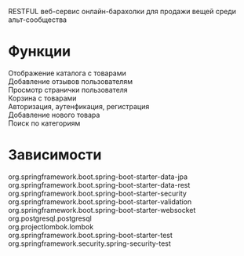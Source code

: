 RESTFUL веб-сервис онлайн-барахолки для продажи вещей среди альт-сообщества
<h1>Функции</h1>
Отображение каталога с товарами<br>
Добавление отзывов пользователям<br>
Просмотр странички пользователя<br>
Корзина с товарами<br>
Авторизация, аутенфикация, регистрация<br>
Добавление нового товара<br>
Поиск по категориям<br>
<h1>Зависимости</h1>
org.springframework.boot.spring-boot-starter-data-jpa<br>
org.springframework.boot.spring-boot-starter-data-rest<br>
org.springframework.boot.spring-boot-starter-security<br>
org.springframework.boot.spring-boot-starter-validation<br>
org.springframework.boot.spring-boot-starter-websocket<br>
org.postgresql.postgresql<br>
org.projectlombok.lombok<br>
org.springframework.boot.spring-boot-starter-test<br>
org.springframework.security.spring-security-test
